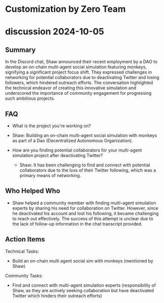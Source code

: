 # Customization by Zero Team

# discussion 2024-10-05

## Summary
 In the Discord chat, Shaw announced their recent employment by a DAO to develop an on-chain multi-agent social simulation featuring monkeys, signifying a significant project focus shift. They expressed challenges in networking for potential collaborators due to deactivating Twitter and losing followers, which hindered outreach efforts. The conversation highlighted the technical endeavor of creating this innovative simulation and underscored the importance of community engagement for progressing such ambitious projects.

## FAQ
 - What is the project you're working on?
  - Shaw: Building an on-chain multi-agent social simulation with monkeys as part of a Dao (Decentralized Autonomous Organization).

- How are you finding potential collaborators for your multi-agent simulation project after deactivating Twitter?
  - Shaw: It has been challenging to find and connect with potential collaborators due to the loss of their Twitter following, which was a primary means of networking.

## Who Helped Who
 - Shaw helped a community member with finding multi-agent simulation experts by sharing his need for collaboration on Twitter. However, since he deactivated his account and lost his following, it became challenging to reach out effectively. The success of this attempt is unclear due to the lack of follow-up information in the chat transcript provided.

## Action Items
 Technical Tasks:
  - Build an on-chain multi agent social sim with monkeys (mentioned by Shaw)

Community Tasks:
  - Find and connect with multi-agent simulation experts (responsibility of Shaw, as they are actively seeking collaboration but have deactivated Twitter which hinders their outreach efforts)

